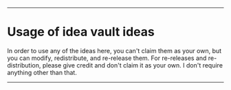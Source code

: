 
***

# Usage of idea vault ideas

In order to use any of the ideas here, you can't claim them as your own, but you can modify, redistribute, and re-release them. For re-releases and re-distribution, please give credit and don't claim it as your own. I don't require anything other than that.

***
